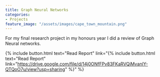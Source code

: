 ```yaml
---
title: Graph Neural Networks
categories:
- Projects
feature_image: "/assets/images/cape_town_mountain.png"
---
```

For my final research project in my honours year I did a review of Graph Neural networks. 

{% include button.html text="Read Report" link="{% include button.html text="Read Report" link="https://drive.google.com/file/d/14j0ONfFPv83FKaRVQiMvanlY-QTQoO7u/view?usp=sharing" %}" %}